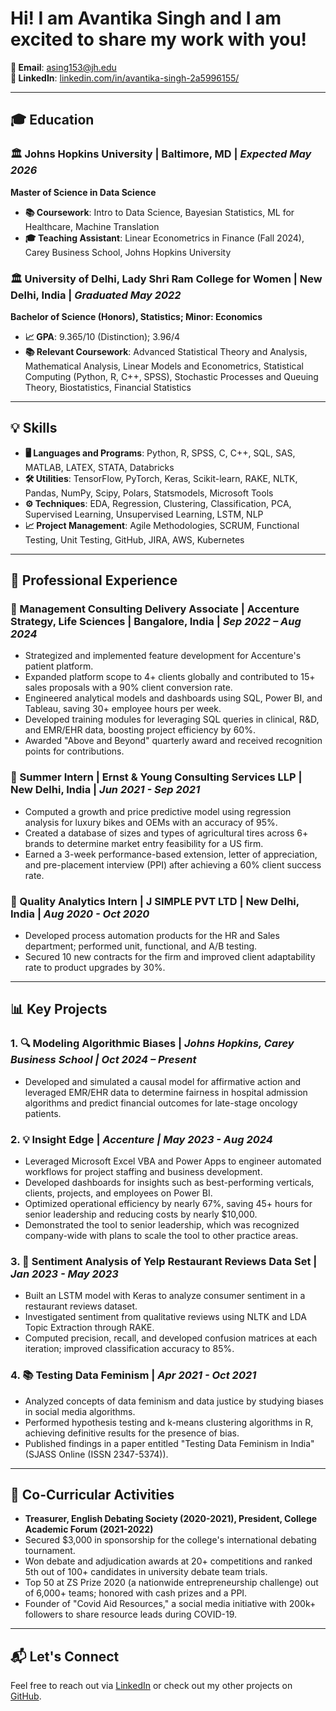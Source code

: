 # Hi! I am Avantika Singh and I am excited to share my work with you!

**📧 Email**: [asing153@jh.edu](mailto:asing153@jh.edu)  
**🔗 LinkedIn**: [linkedin.com/in/avantika-singh-2a5996155/](https://www.linkedin.com/in/avantika-singh-2a5996155/) 

---

## 🎓 Education

### 🏛️ Johns Hopkins University | Baltimore, MD | *Expected May 2026*  
**Master of Science in Data Science**  
- **📚 Coursework**: Intro to Data Science, Bayesian Statistics, ML for Healthcare, Machine Translation  
- **🎓 Teaching Assistant**: Linear Econometrics in Finance (Fall 2024), Carey Business School, Johns Hopkins University  

### 🏛️ University of Delhi, Lady Shri Ram College for Women | New Delhi, India | *Graduated May 2022*  
**Bachelor of Science (Honors), Statistics; Minor: Economics**  
- **📈 GPA**: 9.365/10 (Distinction); 3.96/4  
- **📚 Relevant Coursework**: Advanced Statistical Theory and Analysis, Mathematical Analysis, Linear Models and Econometrics, Statistical Computing (Python, R, C++, SPSS), Stochastic Processes and Queuing Theory, Biostatistics, Financial Statistics  

---

## 💡 Skills

- **🖥️ Languages and Programs**: Python, R, SPSS, C, C++, SQL, SAS, MATLAB, LATEX, STATA, Databricks  
- **🛠️ Utilities**: TensorFlow, PyTorch, Keras, Scikit-learn, RAKE, NLTK, Pandas, NumPy, Scipy, Polars, Statsmodels, Microsoft Tools  
- **⚙️ Techniques**: EDA, Regression, Clustering, Classification, PCA, Supervised Learning, Unsupervised Learning, LSTM, NLP  
- **📈 Project Management**: Agile Methodologies, SCRUM, Functional Testing, Unit Testing, GitHub, JIRA, AWS, Kubernetes  

---

## 💼 Professional Experience

### 🏢 Management Consulting Delivery Associate | Accenture Strategy, Life Sciences | Bangalore, India | *Sep 2022 – Aug 2024*  
- Strategized and implemented feature development for Accenture's patient platform.  
- Expanded platform scope to 4+ clients globally and contributed to 15+ sales proposals with a 90% client conversion rate.  
- Engineered analytical models and dashboards using SQL, Power BI, and Tableau, saving 30+ employee hours per week.  
- Developed training modules for leveraging SQL queries in clinical, R&D, and EMR/EHR data, boosting project efficiency by 60%.  
- Awarded "Above and Beyond" quarterly award and received recognition points for contributions.  

### 🏢 Summer Intern | Ernst & Young Consulting Services LLP | New Delhi, India | *Jun 2021 - Sep 2021*  
- Computed a growth and price predictive model using regression analysis for luxury bikes and OEMs with an accuracy of 95%.  
- Created a database of sizes and types of agricultural tires across 6+ brands to determine market entry feasibility for a US firm.  
- Earned a 3-week performance-based extension, letter of appreciation, and pre-placement interview (PPI) after achieving a 60% client success rate.  

### 🏢 Quality Analytics Intern | J SIMPLE PVT LTD | New Delhi, India | *Aug 2020 - Oct 2020*  
- Developed process automation products for the HR and Sales department; performed unit, functional, and A/B testing.  
- Secured 10 new contracts for the firm and improved client adaptability rate to product upgrades by 30%.  

---

## 📊 Key Projects

### 1. **🔍 Modeling Algorithmic Biases** | *Johns Hopkins, Carey Business School | Oct 2024 – Present*  
- Developed and simulated a causal model for affirmative action and leveraged EMR/EHR data to determine fairness in hospital admission algorithms and predict financial outcomes for late-stage oncology patients.  

### 2. **💡 Insight Edge** | *Accenture | May 2023 - Aug 2024*  
- Leveraged Microsoft Excel VBA and Power Apps to engineer automated workflows for project staffing and business development.  
- Developed dashboards for insights such as best-performing verticals, clients, projects, and employees on Power BI.  
- Optimized operational efficiency by nearly 67%, saving 45+ hours for senior leadership and reducing costs by nearly $10,000.  
- Demonstrated the tool to senior leadership, which was recognized company-wide with plans to scale the tool to other practice areas.  

### 3. **📝 Sentiment Analysis of Yelp Restaurant Reviews Data Set** | *Jan 2023 - May 2023*  
- Built an LSTM model with Keras to analyze consumer sentiment in a restaurant reviews dataset.  
- Investigated sentiment from qualitative reviews using NLTK and LDA Topic Extraction through RAKE.  
- Computed precision, recall, and developed confusion matrices at each iteration; improved classification accuracy to 85%.  

### 4. **📚 Testing Data Feminism** | *Apr 2021 - Oct 2021*  
- Analyzed concepts of data feminism and data justice by studying biases in social media algorithms.  
- Performed hypothesis testing and k-means clustering algorithms in R, achieving definitive results for the presence of bias.  
- Published findings in a paper entitled "Testing Data Feminism in India" (SJASS Online (ISSN 2347-5374)).  

---

## 🌱 Co-Curricular Activities

- **Treasurer, English Debating Society (2020-2021), President, College Academic Forum (2021-2022)**  
- Secured $3,000 in sponsorship for the college's international debating tournament.  
- Won debate and adjudication awards at 20+ competitions and ranked 5th out of 100+ candidates in university debate team trials.  
- Top 50 at ZS Prize 2020 (a nationwide entrepreneurship challenge) out of 6,000+ teams; honored with cash prizes and a PPI.  
- Founder of "Covid Aid Resources," a social media initiative with 200k+ followers to share resource leads during COVID-19.  

---

## 📬 Let's Connect
Feel free to reach out via [LinkedIn](https://www.linkedin.com/in/avantika-singh-2a5996155/) or check out my other projects on [GitHub](https://github.com/Ava-00).
